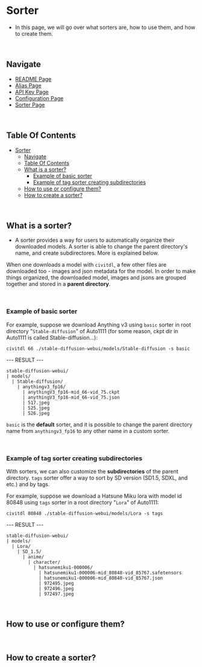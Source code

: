 # Sorter
- In this page, we will go over what sorters are, how to use them, and how to create them.

<br/>

## Navigate
- [README Page](../README.md)
- [Alias Page](./alias.md)
- [API Key Page](./api_key.md)
- [Configuration Page](./configuration.md)
- [Sorter Page](./sorter.md)

<br/>

## Table Of Contents
- [Sorter](#sorter)
  - [Navigate](#navigate)
  - [Table Of Contents](#table-of-contents)
  - [What is a sorter?](#what-is-a-sorter)
    - [Example of basic sorter](#example-of-basic-sorter)
    - [Example of tag sorter creating subdirectories](#example-of-tag-sorter-creating-subdirectories)
  - [How to use or configure them?](#how-to-use-or-configure-them)
  - [How to create a sorter?](#how-to-create-a-sorter)

<br/>

## What is a sorter?
- A sorter provides a way for users to automatically organize their downloaded models. A sorter is able to change the parent directory's name, and create subdirectores. More is explained below.

When one downloads a model with `civitdl`, a few other files are downloaded too - images and json metadata for the model. In order to make things organized, the downloaded model, images and jsons are grouped together and stored in a **parent directory**.

<br/>

### Example of basic sorter 

For example, suppose we download Anything v3 
using `basic` sorter in root directory "`Stable-diffusion`" of Auto1111 
(for some reason, ckpt dir in Auto1111 is called Stable-diffusion...): 

`civitdl 66 ./stable-diffusion-webui/models/Stable-diffusion -s basic`

--- RESULT ---
```
stable-diffusion-webui/
| models/
  | Stable-diffusion/
    | anythingv3_fp16/
      | anythingV3_fp16-mid_66-vid_75.ckpt
      | anythingV3_fp16-mid_66-vid_75.json
      | 517.jpeg
      | 525.jpeg
      | 526.jpeg
```

`basic` is the **default** sorter, and it is possible to change the parent directory name from `anythingv3_fp16` to any other name in a custom sorter.

<br/>

### Example of tag sorter creating subdirectories

With sorters, we can also customize the **subdirectories** of the parent directory. `tags` sorter offer a way to sort by SD version (SD1.5, SDXL, and etc.) and by tags.

For example, suppose we download a Hatsune Miku lora with model id 80848
using `tags` sorter in a root directory "`Lora`" of Auto1111:

`civitdl 80848 ./stable-diffusion-webui/models/Lora -s tags`

--- RESULT ---
```
stable-diffusion-webui/
| models/
  | Lora/
    | SD_1.5/
      | anime/
        | character/
          | hatsunemiku1-000006/
            | hatsunemiku1-000006-mid_80848-vid_85767.safetensors
            | hatsunemiku1-000006-mid_80848-vid_85767.json
            | 972495.jpeg
            | 972496.jpeg
            | 972497.jpeg
```



<br/>

## How to use or configure them?

<br/>

## How to create a sorter?
